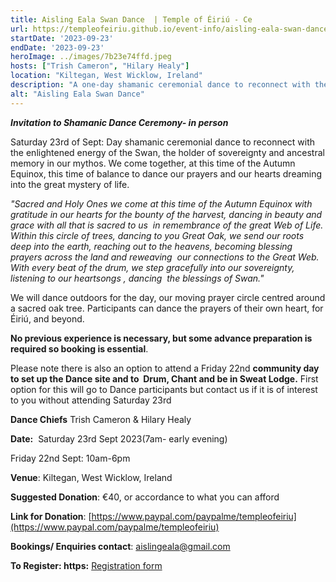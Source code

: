 ```yaml
---
title: Aisling Eala Swan Dance  | Temple of Éiriú - Ce
url: https://templeofeiriu.github.io/event-info/aisling-eala-swan-dance-3
startDate: '2023-09-23'
endDate: '2023-09-23'
heroImage: ../images/7b23e74ffd.jpeg
hosts: ["Trish Cameron", "Hilary Healy"]
location: "Kiltegan, West Wicklow, Ireland"
description: "A one-day shamanic ceremonial dance to reconnect with the enlightened energy of the Swan, the holder of sovereignty and ancestral memory in our mythos. We come together at this time of the Autumn Equinox to dance our prayers and hearts' dreaming into the great mystery of life."
alt: "Aisling Eala Swan Dance"
---
```

_**Invitation to Shamanic Dance Ceremony- in person**_

Saturday 23rd of Sept: Day shamanic ceremonial dance to reconnect with the enlightened energy of the Swan, the holder of sovereignty and ancestral memory in our mythos. We come together, at this time of the Autumn Equinox, this time of balance to dance our prayers and our hearts dreaming into the great mystery of life.

_"Sacred and Holy Ones we come at this time of the Autumn Equinox with gratitude in our hearts for the bounty of the harvest, dancing in beauty and grace with all that is sacred to us  in remembrance of the great Web of Life. Within this circle of trees, dancing to you Great Oak, we send our roots deep into the earth, reaching out to the heavens, becoming blessing prayers across the land and reweaving  our connections to the Great Web. With every beat of the drum, we step gracefully into our sovereignty, listening to our heartsongs , dancing  the blessings of Swan."_

We will dance outdoors for the day, our moving prayer circle centred around a sacred oak tree. Participants can dance the prayers of their own heart, for Éiriú, and beyond.

**No previous experience is necessary, but some advance preparation is required so booking is essential**.

Please note there is also an option to attend a Friday 22nd **community day to set up the Dance site and to  Drum, Chant and be in Sweat Lodge.** First option for this will go to Dance participants but contact us if it is of interest to you without attending Saturday 23rd

**Dance Chiefs** Trish Cameron & Hilary Healy

**Date:**  Saturday 23rd Sept 2023(7am- early evening)

Friday 22nd Sept: 10am-6pm

**Venue**: Kiltegan, West Wicklow, Ireland

**Suggested Donation**: €40, or accordance to what you can afford

**Link for Donation**: [https://www.paypal.com/paypalme/templeofeiriu](https://www.paypal.com/paypalme/templeofeiriu)

**Bookings/ Enquiries contact**: [aislingeala@gmail.com](mailto://aislingeala@gmail.com/)

**To Register: https:** [Registration form](https://docs.google.com/forms/d/e/1FAIpQLScgrnbLkuxqp92mgkbwN2hrS4I56IClo-89IeNqGLmBUtsmig/viewform?usp=sf_link)
